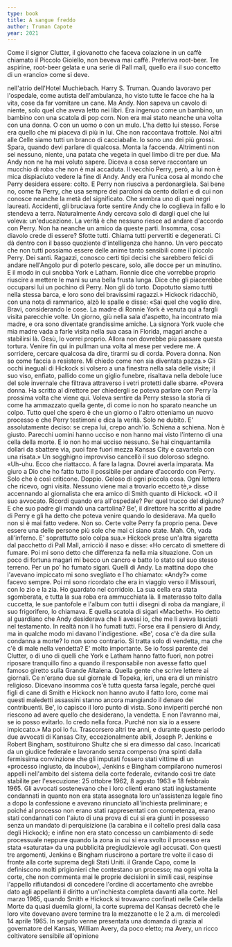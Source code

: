 ```yaml
---
type: book
title: A sangue freddo
author: Truman Capote
year: 2021
---
```


Come il signor Clutter, il giovanotto che faceva colazione in un caffè chiamato il Piccolo Gioiello, non beveva mai caffè. Preferiva root-beer. Tre aspirine, root-beer gelata e una serie di Pall mall, quello era il suo concetto di un «rancio» come si deve.

nell'atrio dell'Hotel Muchiebach. Harry S. Truman. Quando lavoravo per l'ospedale, come autista dell'ambulanza, ho visto tutte le facce che ha la vita, cose da far vomitare un cane. Ma Andy. Non sapeva un cavolo di niente, solo quel che aveva letto nei libri. Era ingenuo come un bambino, un bambino con una scatola di pop corn. Non era mai stato neanche una volta con una donna. O con un uomo o con un mulo. L'ha detto lui stesso. Forse era quello che mi piaceva di più in lui. Che non raccontava frottole. Noi altri alle Celle siamo tutti un branco di cacciaballe. Io sono uno dei più grossi. Spara, quando devi parlare di qualcosa. Monta la faccenda. Altrimenti non sei nessuno, niente, una patata che vegeta in quel limbo di tre per due. Ma Andy non ne ha mai voluto sapere. Diceva a cosa serve raccontare un mucchio di roba che non è mai accaduta. Il vecchio Perry, però, a lui non è mica dispiaciuto vedere la fine di Andy. Andy era l'unica cosa al mondo che Perry desidera essere: colto. E Perry non riusciva a perdonargliela. Sai bene no, come fa Perry, che usa sempre dei paroloni da cento dollari e di cui non conosce neanche la metà del significato. Che sembra uno di quei negri laureati. Accidenti, gli bruciava forte sentire Andy che lo coglieva in fallo e lo stendeva a terra. Naturalmente Andy cercava solo di dargli quel che lui voleva: un'educazione. La verità è che nessuno riesce ad andare d'accordo con Perry. Non ha neanche un amico da queste parti. Insomma, cosa diavolo crede di essere? Sfotte tutti. Chiama tutti pervertiti e degenerati. Ci dà dentro con il basso quoziente d'intelligenza che hanno. Un vero peccato che non tutti possiamo essere delle anime tanto sensibili come il piccolo Perry. Dei santi. Ragazzi, conosco certi tipi decisi che sarebbero felici di andare nell'Angolo pur di poterlo pescare, solo, alle docce per un minutino. E il modo in cui snobba York e Latham. Ronnie dice che vorrebbe proprio riuscire a mettere le mani su una bella frusta lunga. Dice che gli piacerebbe occuparsi lui un pochino di Perry. Non gli dò torto. Dopotutto siamo tutti nella stessa barca, e loro sono dei bravissimi ragazzi.» Hickock ridacchiò, con una nota di rammarico, alzò le spalle e disse: «Sai quel che voglio dire. Bravi, considerando le cose. La madre di Ronnie York è venuta qui a fargli visita parecchie volte. Un giorno, giù nella sala d'aspetto, ha incontrato mia madre, e ora sono diventate grandissime amiche. La signora York vuole che mia madre vada a farle visita nella sua casa in Florida, magari anche a stabilirsi là. Gesù, lo vorrei proprio. Allora non dovrebbe più passare questa tortura. Venire fin qui in pullman una volta al mese per vedere me. A sorridere, cercare qualcosa da dire, tirarmi su di corda. Povera donna. Non so come faccia a resistere. Mi chiedo come non sia diventata pazza.» Gli occhi ineguali di Hickock si volsero a una finestra nella sala delle visite; il suo viso, enfiato, pallido come un giglio funebre, risaltava nella debole luce del sole invernale che filtrava attraverso i vetri protetti dalle sbarre. «Povera donna. Ha scritto al direttore per chiedergli se poteva parlare con Perry la prossima volta che viene qui. Voleva sentire da Perry stesso la storia di come ha ammazzato quella gente, di come io non ho sparato neanche un colpo. Tutto quel che spero è che un giorno o l'altro otteniamo un nuovo processo e che Perry testimoni e dica la verità. Solo ne dubito. E' assolutamente deciso: se crepa lui, crepo anch'io. Schiena a schiena. Non è giusto. Parecchi uomini hanno ucciso e non hanno mai visto l'interno di una cella della morte. E io non ho mai ucciso nessuno. Se hai cinquantamila dollari da sbattere via, puoi fare fuori mezza Kansas City e cavartela con una risata.» Un sogghigno improvviso cancellò il suo doloroso sdegno. «Uh-uhu. Ecco che riattacco. A fare la lagna. Dovrei averla imparata. Ma giuro a Dio che ho fatto tutto il possibile per andare d'accordo con Perry. Solo che è così criticone. Doppio. Geloso di ogni piccola cosa. Ogni lettera che ricevo, ogni visita. Nessuno viene mai a trovarlo eccetto tè,» disse accennando al giornalista che era amico di Smith quanto di Hickock. «O il suo avvocato. Ricordi quando era all'ospedale? Per quel trucco del digiuno? E che suo padre gli mandò una cartolina? Be', il direttore ha scritto al padre di Perry e gli ha detto che poteva venire quando lo desiderava. Ma quello non si è mai fatto vedere. Non so. Certe volte Perry fa proprio pena. Deve essere una delle persone più sole che mai ci siano state. Mah. Oh, vada all'inferno. E' soprattutto solo colpa sua.» Hickock prese un'altra sigaretta dal pacchetto di Pall Mall, arricciò il naso e disse: «Ho cercato di smettere di fumare. Poi mi sono detto che differenza fa nella mia situazione. Con un poco di fortuna magari mi becco un cancro e batto lo stato sul suo stesso terreno. Per un po' ho fumato sigari. Quelli di Andy. La mattina dopo che l'avevano impiccato mi sono svegliato e l'ho chiamato: «Andy?» come facevo sempre. Poi mi sono ricordato che era in viaggio verso il Missouri, con lo zio e la zia. Ho guardato nel corridoio. La sua cella era stata sgomberata, e tutta la sua roba era ammucchiata là. Il materasso tolto dalla cuccetta, le sue pantofole e l'album con tutti i disegni di roba da mangiare, il suo frigorifero, lo chiamava. E quella scatola di sigari «Macbeth». Ho detto al guardiano che Andy desiderava che li avessi io, che me li aveva lasciati nel testamento. In realtà non li ho fumati tutti. Forse era il pensiero di Andy, ma in qualche modo mi davano l'indigestione. «Be', cosa c'è da dire sulla condanna a morte? Io non sono contrario. Si tratta solo di vendetta, ma che c'è di male nella vendetta? E' molto importante. Se io fossi parente dei Clutter, o di uno di quelli che York e Latham hanno fatto fuori, non potrei riposare tranquillo fino a quando il responsabile non avesse fatto quel famoso giretto sulla Grande Altalena. Quella gente che scrive lettere ai giornali. Ce n'erano due sul giornale di Topeka, ieri, una era di un ministro religioso. Dicevano insomma cos'è tutta questa farsa legale, perché quei figli di cane di Smith e Hickock non hanno avuto il fatto loro, come mai questi maledetti assassini stanno ancora mangiando il denaro dei contribuenti. Be', io capisco il loro punto di vista. Sono inviperiti perché non riescono ad avere quello che desiderano, la vendetta. E non l'avranno mai, se io posso evitarlo. Io credo nella forca. Purché non sia io a essere impiccato.» Ma poi lo fu. Trascorsero altri tre anni, e durante questo periodo due avvocati di Kansas City, eccezionalmente abili, Joseph P. Jenkins e Robert Bingham, sostituirono Shultz che si era dimesso dal caso. Incaricati da un giudice federale e lavorando senza compenso (ma spinti dalla fermissima convinzione che gli imputati fossero stati vittime di un «processo ingiusto, da incubo»), Jenkins e Bingham compilarono numerosi appelli nell'ambito del sistema della corte federale, evitando così tre date stabilite per l'esecuzione: 25 ottobre 1962, 8 agosto 1963 e 18 febbraio 1965. Gli avvocati sostenevano che i loro clienti erano stati ingiustamente condannati in quanto non era stata assegnata loro un'assistenza legale fino a dopo la confessione e avevano rinunciato all'inchiesta preliminare; e poiché al processo non erano stati rappresentati con competenza, erano stati condannati con l'aiuto di una prova di cui si era giunti in possesso senza un mandato di perquisizione (la carabina e il coltello presi dalla casa degli Hickock); e infine non era stato concesso un cambiamento di sede processuale neppure quando la zona in cui si era svolto il processo era stata «saturata» da una pubblicità pregiudizievole agli accusati. Con questi tre argomenti, Jenkins e Bingham riuscirono a portare tre volte il caso di fronte alla corte suprema degli Stati Uniti. il Grande Capo, come la definiscono molti prigionieri che contestano un processo; ma ogni volta la corte, che non commenta mai le proprie decisioni in simili casi, respinse l'appello rifiutandosi di concedere l'ordine di accertamento che avrebbe dato agli appellanti il diritto a un'inchiesta completa davanti alla corte. Nel marzo 1965, quando Smith e Hickock si trovavano confinati nelle Celle della Morte da quasi duemila giorni, la corte suprema del Kansas decretò che le loro vite dovevano avere termine tra la mezzanotte e le 2 a.m. di mercoledì 14 aprile 1965. In seguito venne presentata una domanda di grazia al governatore del Kansas, William Avery, da poco eletto; ma Avery, un ricco coltivatore sensibile all'opinione
